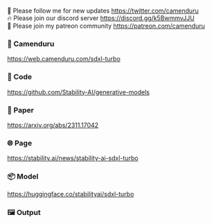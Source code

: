🐣 Please follow me for new updates https://twitter.com/camenduru <br />
🔥 Please join our discord server https://discord.gg/k5BwmmvJJU <br />
🥳 Please join my patreon community https://patreon.com/camenduru <br />

### 🧿 Camenduru
https://web.camenduru.com/sdxl-turbo

### 🧬 Code
https://github.com/Stability-AI/generative-models

### 📄 Paper
https://arxiv.org/abs/2311.17042

### 🌐 Page
https://stability.ai/news/stability-ai-sdxl-turbo

### 📦 Model
https://huggingface.co/stabilityai/sdxl-turbo

### 🖼 Output


